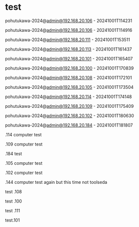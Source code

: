 # test


pohutukawa-2024@admin@192.168.20.106 - 20241001T114231


pohutukawa-2024@admin@192.168.20.106 - 20241001T114916


pohutukawa-2024@admin@192.168.20.111 - 20241001T153511


pohutukawa-2024@admin@192.168.20.113 - 20241001T161437


pohutukawa-2024@admin@192.168.20.101 - 20241001T165407


pohutukawa-2024@admin@192.168.20.100 - 20241001T170839


pohutukawa-2024@admin@192.168.20.108 - 20241001T172101


pohutukawa-2024@admin@192.168.20.105 - 20241001T173504


pohutukawa-2024@admin@192.168.20.114 - 20241001T174148


pohutukawa-2024@admin@192.168.20.109 - 20241001T175409


pohutukawa-2024@admin@192.168.20.102 - 20241001T180630


pohutukawa-2024@admin@192.168.20.184 - 20241001T181807

.114 computer test

.109 computer test

.184 test

.105 computer test

.102 computer test

.144 computer test again but this time not toolseda

test .108

test .100

test .111

test.101